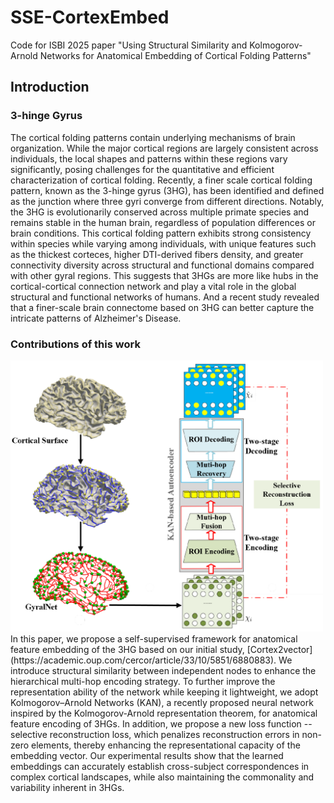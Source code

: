 # SSE-CortexEmbed
Code for ISBI 2025 paper "Using Structural Similarity and Kolmogorov-Arnold Networks for Anatomical Embedding of Cortical Folding Patterns"
## Introduction
### 3-hinge Gyrus
The cortical folding patterns contain underlying mechanisms of brain organization.
While the major cortical regions are largely consistent across individuals, the local shapes and patterns within these regions vary significantly, posing challenges for the quantitative and efficient characterization of cortical folding.
Recently, a finer scale cortical folding pattern, known as the 3-hinge gyrus (3HG), has been identified and defined as the junction where three gyri converge from different directions.
Notably, the 3HG is evolutionarily conserved across multiple primate species and remains stable in the human brain, regardless of population differences or brain conditions. 
This cortical folding pattern exhibits strong consistency within species while varying among individuals, with unique features such as the thickest corteces, higher DTI-derived fibers density,  and greater connectivity diversity across structural and functional domains compared with other gyral regions. This suggests that 3HGs are more like hubs in the cortical-cortical connection network and play a vital role in the global structural and functional networks of humans. 
And a recent study revealed that a finer-scale brain connectome based on 3HG can better capture the intricate patterns of Alzheimer's Disease.
### Contributions of this work
<img src="/img/fig1.pdf" width="500px"/>
In this paper, we propose a self-supervised framework for anatomical feature embedding of the 3HG based on our initial study, [Cortex2vector](https://academic.oup.com/cercor/article/33/10/5851/6880883).
We introduce structural similarity between independent nodes to enhance the hierarchical multi-hop encoding strategy.
To further improve the representation ability of the network  while keeping it lightweight, we adopt Kolmogorov–Arnold Networks (KAN), a recently proposed neural network inspired by the Kolmogorov-Arnold representation theorem, for anatomical feature encoding of 3HGs. In addition, we propose a new loss function -- selective reconstruction loss, which penalizes reconstruction errors in non-zero elements, thereby enhancing the representational capacity of the embedding vector.
Our experimental results show that the learned embeddings can accurately establish cross-subject correspondences in complex cortical landscapes, while also maintaining the commonality and variability inherent in 3HGs.
